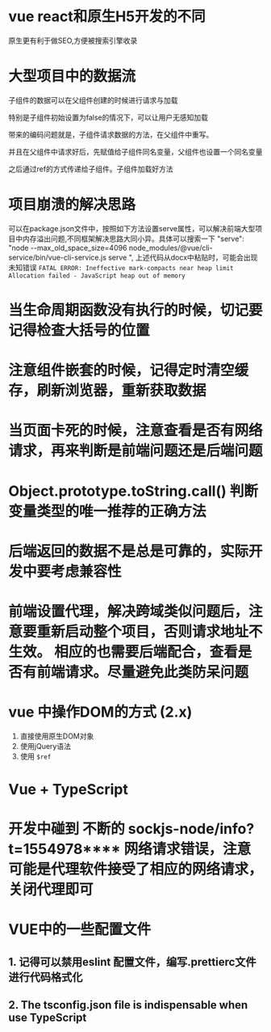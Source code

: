 
# vue react和原生H5开发的不同
原生更有利于做SEO,方便被搜索引擎收录

# 大型项目中的数据流
子组件的数据可以在父组件创建的时候进行请求与加载

特别是子组件初始设置为false的情况下，可以让用户无感知加载

带来的编码问题就是，子组件请求数据的方法，在父组件中重写。

并且在父组件中请求好后，先赋值给子组件同名变量，父组件也设置一个同名变量

之后通过ref的方式传递给子组件。子组件加载好方法

# 项目崩溃的解决思路
可以在package.json文件中，按照如下方法设置serve属性，可以解决前端大型项目中内存溢出问题,不同框架解决思路大同小异。具体可以搜索一下
"serve": "node --max_old_space_size=4096 node_modules/@vue/cli-service/bin/vue-cli-service.js serve ",
上述代码从docx中粘贴时，可能会出现未知错误
``` FATAL ERROR: Ineffective mark-compacts near heap limit Allocation failed - JavaScript heap out of memory ```

# 当生命周期函数没有执行的时候，切记要记得检查大括号的位置

# 注意组件嵌套的时候，记得定时清空缓存，刷新浏览器，重新获取数据

# 当页面卡死的时候，注意查看是否有网络请求，再来判断是前端问题还是后端问题

# Object.prototype.toString.call() 判断变量类型的唯一推荐的正确方法

# 后端返回的数据不是总是可靠的，实际开发中要考虑兼容性

# 前端设置代理，解决跨域类似问题后，注意要重新启动整个项目，否则请求地址不生效。 相应的也需要后端配合，查看是否有前端请求。尽量避免此类防呆问题

# vue 中操作DOM的方式 (2.x)
1. 直接使用原生DOM对象
2. 使用jQuery语法
3. 使用 ```$ref```

# Vue + TypeScript

# 开发中碰到 不断的 sockjs-node/info?t=1554978**** 网络请求错误，注意可能是代理软件接受了相应的网络请求，关闭代理即可

# VUE中的一些配置文件
## 1. 记得可以禁用eslint 配置文件，编写.prettierc文件进行代码格式化
## 2. The tsconfig.json file is indispensable when use TypeScript